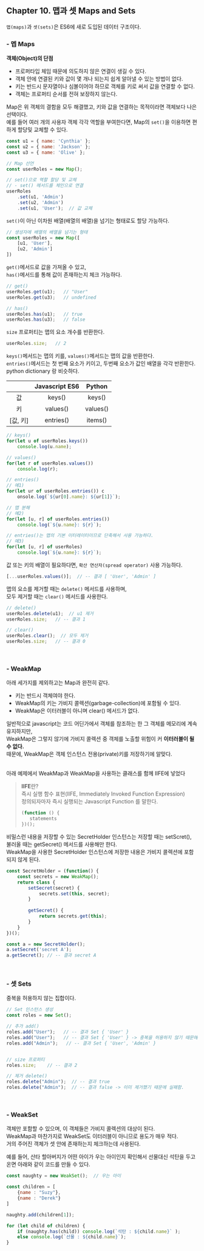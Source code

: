 ## Chapter 10. 맵과 셋 Maps and Sets

`맵(maps)`과 `셋(sets)`은 ES6에 새로 도입된 데이터 구조이다.

### - 멥 Maps

**객체(Object)의 단점**
* 프로퍼타입 체임 때문에 의도하지 않은 연결이 생길 수 있다.
* 객체 안에 연결된 키와 값이 몇 개나 되는지 쉽게 알아낼 수 있는 방법이 없다.
* 키는 반드시 문자열이나 심볼이어야 하므로 객체를 키로 써서 값을 연결할 수 없다.
* 객체는 프로퍼티 순서를 전혀 보장하지 않는다.

Map은 위 객체의 결함을 모두 해결했고, 키와 값을 연결하는 목적이라면 객체보다 나은 선택이다.<br/>
예를 들어 여러 개의 사용자 객체 각각 역할을 부여한다면, Map의 `set()`을 이용하면 편하게 할당및 교체할 수 있다.
```javascript
const u1 = { name: 'Cynthia' }; 
const u2 = { name: 'Jackson' }; 
const u3 = { name: 'Olive' };

// Map 선언
const userRoles = new Map();

// set()으로 역할 할당 및 교체
// - set() 메서드를 체인으로 연결
userRoles
    .set(u1, 'Admin')
    .set(u2, 'Admin')
    .set(u1, 'User');  // 값 교체
```

`set()`이 아닌 이차원 배열(배열의 배열)을 넘기는 형태로도 할당 가능하다.

```javascript
// 생성자에 배열의 배열을 넘기는 형태
const userRoles = new Map([
    [u1, 'User'],
    [u2, 'Admin']
])
```

`get()`메서드로 값을 가져올 수 있고,<br/>
`has()`메서드를 통해 값이 존재하는지 체크 가능하다.
```javascript
// get()
userRoles.get(u1);   // "User"
userRoles.get(u3);   // undefined

// has()
userRoles.has(u1);   // true
userRoles.has(u3);   // false
```

`size` 프로퍼티는 맵의 요소 개수를 반환한다.

```javascript
userRoles.size;   // 2
```

`keys()`메서드는 맵의 키를, `values()`메서드는 맵의 값을 반환한다.<br/>
`entries()`메서드는 첫 번째 요소가 키이고, 두번째 요소가 값인 배열을 각각 반환한다.<br/>
python dictionary 랑 비슷하다.<br/>

|  | Javascript ES6 | Python |
| :---: | :---: | :---: |
| 값 | keys() | keys() |
| 키 | values() | values() |
| [값, 키] | entries() | items() |

```javascript
// keys()
for(let u of userRoles.keys()) 
    console.log(u.name);

// values()
for(let r of userRoles.values()) 
    console.log(r);

// entries()
// 예1)
for(let ur of userRoles.entries()) c
    onsole.log(`${ur[0].name}: ${ur[1]}`);

// 맵 분해
// 예2)
for(let [u, r] of userRoles.entries())
    console.log(`${u.name}: ${r}`);

// entries()는 맵의 기본 이터레이터이므로 단축해서 사용 가능하다.
// 예3)
for(let [u, r] of userRoles)
    console.log(`${u.name}: ${r}`);
```

값 또는 키의 배열이 필요하다면, `확산 연산자(spread operator)` 사용 가능하다.
```javascript
[...userRoles.values()];  // -- 결과 [ 'User', 'Admin' ]
```

맵의 요소를 제거할 때는 `delete()` 메서드를 사용하며,<br/>
모두 제거할 때는 `clear()` 메서드를 사용한다.

```javascript
// delete()
userRoles.delete(u1);  // u1 제거
userRoles.size;   // -- 결과 1

// clear()
userRoles.clear();  // 모두 제거
userRoles.size;   // -- 결과 0
```

<br/>

### - WeakMap

아래 세가지를 제외하고는 Map과 완전히 같다.

* 키는 반드시 객체여야 한다.
* WeakMap의 키는 가비지 콜렉션(garbage-collection)에 포함될 수 있다.
* WeakMap은 이터러블이 아니며 clear() 메서드가 없다.

일반적으로 javascript는 코드 어딘가에서 객체를 참조하는 한 그 객체를 메모리에 계속 유지하지만, <br/>
WeakMap은 그렇지 않기에 가비지 콜렉션 중 객체를 노출할 위험이 커 **이터러블이 될 수 없다.**<br/>
때문에, WeakMap은 객체 인스턴스 전용(private)키를 저장하기에 알맞다.<br/>

<br/>
아래 예제에서 WeakMap과 WeakMap을 사용하는 클래스를 함께 IIFE에 넣었다<br/>

> **IIFE**란?<br/>
> 즉시 실행 함수 표현(IIFE, Immediately Invoked Function Expression) <br/>
> 정의되자마자 즉시 실행되는 Javascript Function 를 말한다.
> ```javascript
> (function () {
>    statements
> })();
> ```

비밀스런 내용을 저장할 수 있는 SecretHolder 인스턴스는 저장할 때는 setScret(), 불러올 때는 getSecret() 메서드를 사용해만 한다.<br/>
WeakMap을 사용한 SecretHolder 인스턴스에 저장한 내용은 가비지 콜렉션에 포함되지 않게 된다.

```javascript
const SecretHolder = (function() { 
    const secrets = new WeakMap(); 
    return class {
        setSecret(secret) { 
            secrets.set(this, secret);
        }
        
        getSecret() {
            return secrets.get(this); 
        }
    } 
})();

const a = new SecretHolder();
a.setSecret('secret A');
a.getSecret(); // -- 결과 secret A
```
<br/>

### - 셋 Sets

중복을 허용하지 않는 집합이다.

```javascript
// Set 인스턴스 생성
const roles = new Set();

// 추가 add()
roles.add("User");   // -- 결과 Set { 'User' }
roles.add("User");   // -- 결과 Set { 'User' } -> 중복을 허용하지 않기 때문에 동일함.
roles.add("Admin");   // -- 결과 Set { 'User', 'Admin' }


// size 프로퍼티
roles.size;    // -- 결과 2

// 제거 delete()
roles.delete("Admin");  // -- 결과 true
roles.delete("Admin");  // -- 결과 false -> 이미 제거했기 때문에 실패함.
```

<br/>

### - WeakSet

객체만 포함할 수 있으며, 이 객체들은 가비지 콜렉션의 대상이 된다.<br/>
WeakMap과 마찬가지로 WeakSet도 이터러블이 아니므로 용도가 매우 적다.<br/>
거의 주어진 객체가 셋 안에 존재하는지 체크하는데 사용된다.

예를 들어, 산타 할아버지가 어떤 아이가 우는 아이인지 확인해서 선물대신 석탄을 두고 온면 아래와 같이 코드를 만들 수 있다.

```javascript
const naughty = new WeakSet();  // 우는 아이

const children = [
    {name : "Suzy"},
    {name : "Derek"}
]

naughty.add(children[1]);

for (let child of children) {
    if (naughty.has(child)) console.log(`석탄 : ${child.name}` );
    else console.log(`선물 : ${child.name}`);
}
```

